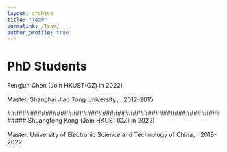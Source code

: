 ```yaml
---
layout: archive
title: "Team"
permalink: /Team/
author_profile: true
---
```


PhD Students
==================
Fengjun Chen (Join  HKUST(GZ) in 2022) 

Master, Shanghai Jiao Tong University， 2012-2015

#############################################################
Shuangfeng Kong (Join HKUST(GZ) in 2022) 

Master, University of Electronic Science and Technology of China， 2019-2022
 

